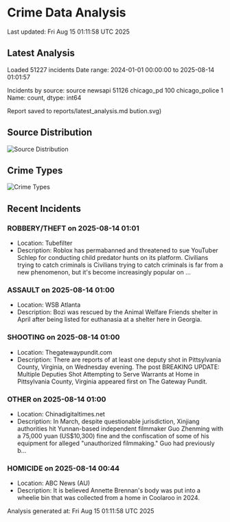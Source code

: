 # Crime Data Analysis
Last updated: Fri Aug 15 01:11:58 UTC 2025

## Latest Analysis

Loaded 51227 incidents
Date range: 2024-01-01 00:00:00 to 2025-08-14 01:01:57

Incidents by source:
source
newsapi           51126
chicago_pd          100
chicago_police        1
Name: count, dtype: int64

Report saved to reports/latest_analysis.md
bution.svg)

## Source Distribution
![Source Distribution](images/source_distribution.svg)

## Crime Types
![Crime Types](images/crime_types.svg)

## Recent Incidents

### ROBBERY/THEFT on 2025-08-14 01:01
- Location: Tubefilter
- Description: Roblox has permabanned and threatened to sue YouTuber Schlep for conducting child predator hunts on its platform. Civilians trying to catch criminals is Civilians trying to catch criminals is far from a new phenomenon, but it's become increasingly popular on …


### ASSAULT on 2025-08-14 01:00
- Location: WSB Atlanta
- Description: Bozi was rescued by the Animal Welfare Friends shelter in April after being listed for euthanasia at a shelter here in Georgia.


### SHOOTING on 2025-08-14 01:00
- Location: Thegatewaypundit.com
- Description: There are reports of at least one deputy shot in Pittsylvania County, Virginia, on Wednesday evening.
The post BREAKING UPDATE: Multiple Deputies Shot Attempting to Serve Warrants at Home in Pittsylvania County, Virginia appeared first on The Gateway Pundit.


### OTHER on 2025-08-14 01:00
- Location: Chinadigitaltimes.net
- Description: In March, despite questionable jurisdiction, Xinjiang authorities hit Yunnan-based independent filmmaker Guo Zhenming with a 75,000 yuan (US$10,300) fine and the confiscation of some of his equipment for alleged "unauthorized filmmaking." Guo had previously b…


### HOMICIDE on 2025-08-14 00:44
- Location: ABC News (AU)
- Description: It is believed Annette Brennan's body was put into a wheelie bin that was collected from a home in Coolaroo in 2024.

Analysis generated at: Fri Aug 15 01:11:58 UTC 2025

